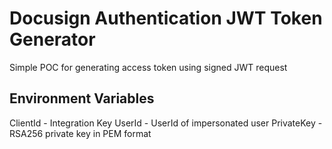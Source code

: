# Docusign Authentication JWT Token Generator
Simple POC for generating access token using signed JWT request

## Environment Variables
ClientId - Integration Key
UserId - UserId of impersonated user
PrivateKey - RSA256 private key in PEM format